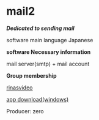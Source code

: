 # mail2

***Dedicated to sending mail***

software main language Japanese 

**software Necessary information** 

mail server(smtp) + mail account

**Group membership** 
 
[rinasvideo](https://rinasvideo.web.fc2.com/)

[app download(windows)](mail2.exe)

Producer: zero
